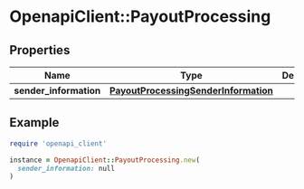 # OpenapiClient::PayoutProcessing

## Properties

| Name | Type | Description | Notes |
| ---- | ---- | ----------- | ----- |
| **sender_information** | [**PayoutProcessingSenderInformation**](PayoutProcessingSenderInformation.md) |  | [optional] |

## Example

```ruby
require 'openapi_client'

instance = OpenapiClient::PayoutProcessing.new(
  sender_information: null
)
```

